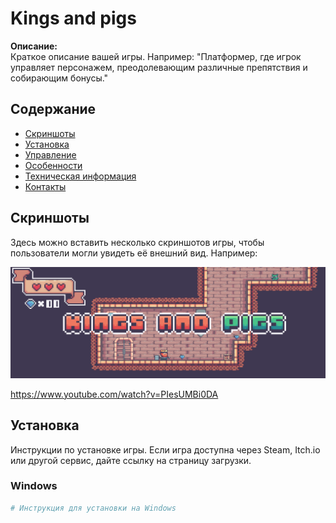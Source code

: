 # Kings and pigs

**Описание:**  
Краткое описание вашей игры. Например: "Платформер, где игрок управляет персонажем, преодолевающим различные препятствия и собирающим бонусы."

## Содержание

- [Скриншоты](#скриншоты)
- [Установка](#установка)
- [Управление](#управление)
- [Особенности](#особенности)
- [Техническая информация](#техническая-информация)
- [Контакты](#контакты)

## Скриншоты

Здесь можно вставить несколько скриншотов игры, чтобы пользователи могли увидеть её внешний вид. Например:

![Скриншот 1](Screen1.png)

https://www.youtube.com/watch?v=PIesUMBi0DA

## Установка

Инструкции по установке игры. Если игра доступна через Steam, Itch.io или другой сервис, дайте ссылку на страницу загрузки.

### Windows

```bash
# Инструкция для установки на Windows
